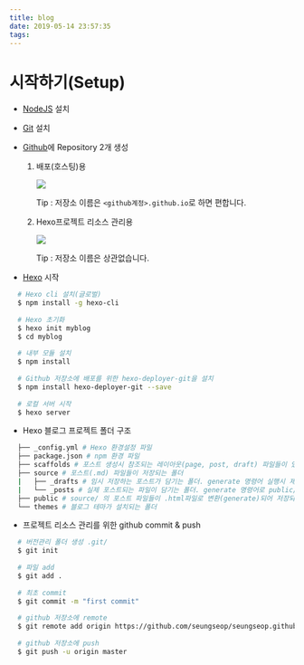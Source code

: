 ```yaml
---
title: blog
date: 2019-05-14 23:57:35
tags:
---
```

# 시작하기(Setup)

- [NodeJS](https://nodejs.org/ko/) 설치
- [Git](https://git-scm.com/) 설치
- [Github](https://github.com/)에 Repository 2개 생성
    1. 배포(호스팅)용

        ![](-6680207d-b25e-460f-93e1-b22211449438.jpg)

        Tip : 저장소 이름은 `<github계정>.github.io`로 하면 편합니다.

    2. Hexo프로젝트 리소스 관리용

        ![](-7f00bdeb-466d-4d5e-ad96-86c61804a5b1.jpg)

        Tip : 저장소 이름은 상관없습니다.

- [Hexo](https://hexo.io/ko/) 시작
```bash
  # Hexo cli 설치(글로벌)
  $ npm install -g hexo-cli
  
  # Hexo 초기화
  $ hexo init myblog
  $ cd myblog
  
  # 내부 모듈 설치
  $ npm install
  
  # Github 저장소에 배포를 위한 hexo-deployer-git을 설치
  $ npm install hexo-deployer-git --save
  
  # 로컬 서버 시작
  $ hexo server
```

- Hexo 블로그 프로젝트 폴더 구조
```bash
  ├── _config.yml # Hexo 환경설정 파일
  ├── package.json # npm 환경 파일
  ├── scaffolds # 포스트 생성시 참조되는 레이아웃(page, post, draft) 파일들이 있는 폴더
  ├── source # 포스트(.md) 파일들이 저장되는 폴더
  |   ├── _drafts # 임시 저장하는 포스트가 담기는 폴더. generate 명령어 실행시 제외 됨, publish 명령어로 source/_posts/ 폴더로 이동
  |   └── _posts # 실제 포스트되는 파일이 담기는 폴더. generate 명령어로 public/ 폴더로 이동
  ├── public # source/ 의 포스트 파일들이 .html파일로 변환(generate)되어 저장되는 위치. clean 명령어로 지울 수 있고. deploy 명령어로 실제 서버에 배포된다.
  └── themes # 블로그 테마가 설치되는 폴더
```

- 프로젝트 리소스 관리를 위한 github commit & push
```bash
  # 버전관리 폴더 생성 .git/
  $ git init
  
  # 파일 add
  $ git add .
  
  # 최초 commit
  $ git commit -m "first commit"
  
  # github 저장소에 remote
  $ git remote add origin https://github.com/seungseop/seungseop.github.io.src.git
  
  # github 저장소에 push
  $ git push -u origin master
```